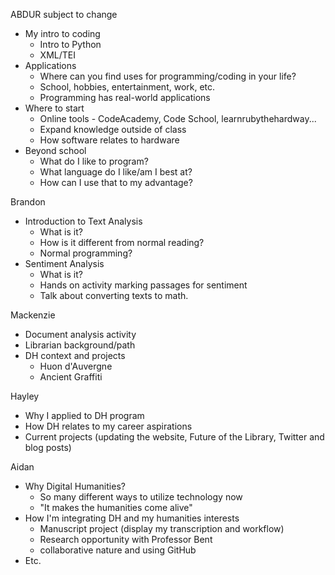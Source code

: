 ABDUR
subject to change
- My intro to coding
  - Intro to Python
  - XML/TEI
- Applications
  - Where can you find uses for programming/coding in your life?
  - School, hobbies, entertainment, work, etc.  
  - Programming has real-world applications
- Where to start
  - Online tools - CodeAcademy, Code School, learnrubythehardway...
  - Expand knowledge outside of class
  - How software relates to hardware
- Beyond school
  - What do I like to program?
  - What language do I like/am I best at?
  - How can I use that to my advantage?

Brandon
- Introduction to Text Analysis
  - What is it?
  - How is it different from normal reading?
  - Normal programming?
- Sentiment Analysis
  - What is it?
  - Hands on activity marking passages for sentiment
  - Talk about converting texts to math.

Mackenzie
- Document analysis activity
- Librarian background/path
- DH context and projects
  - Huon d'Auvergne
  - Ancient Graffiti

Hayley
- Why I applied to DH program
- How DH relates to my career aspirations
- Current projects (updating the website, Future of the Library, Twitter and blog posts)

Aidan
- Why Digital Humanities?
  - So many different ways to utilize technology now
  - "It makes the humanities come alive"
- How I'm integrating DH and my humanities interests
  - Manuscript project (display my transcription and workflow)
  - Research opportunity with Professor Bent
  - collaborative nature and using GitHub
- Etc.
